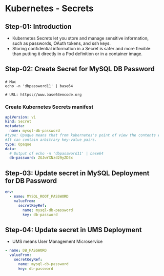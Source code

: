 # Kubernetes - Secrets

## Step-01: Introduction

- Kubernetes Secrets let you store and manage sensitive information, such as passwords, OAuth tokens, and ssh keys.
- Storing confidential information in a Secret is safer and more flexible than putting it directly in a Pod definition or in a container image.

## Step-02: Create Secret for MySQL DB Password

###

```
# Mac
echo -n 'dbpassword11' | base64

# URL: https://www.base64encode.org
```

### Create Kubernetes Secrets manifest

```yml
apiVersion: v1
kind: Secret
metadata:
  name: mysql-db-password
#type: Opaque means that from kubernetes's point of view the contents of this Secret is unstructured.
#It can contain arbitrary key-value pairs.
type: Opaque
data:
  # Output of echo -n 'dbpassword11' | base64
  db-password: ZGJwYXNzd29yZDEx
```

## Step-03: Update secret in MySQL Deployment for DB Password

```yml
env:
  - name: MYSQL_ROOT_PASSWORD
    valueFrom:
      secretKeyRef:
        name: mysql-db-password
        key: db-password
```

## Step-04: Update secret in UMS Deployment

- UMS means User Management Microservice

```yml
- name: DB_PASSWORD
  valueFrom:
    secretKeyRef:
      name: mysql-db-password
      key: db-password
```
